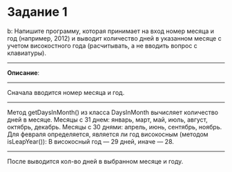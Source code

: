 # Задание 1
b: Напишите программу, которая принимает на вход номер месяца и год (например, 2012)
и выводит количество дней в указанном месяце с учетом високостного года (расчитывать, а не вводить вопрос с клавиатуры).
***
**Описание**:
***
Сначала вводится номер месяца и год.
***
Метод getDaysInMonth() из класса DaysInMonth вычисляет количество дней в месяце.
Месяцы с 31 днем: январь, март, май, июль, август, октябрь, декабрь.
Месяцы с 30 днями: апрель, июнь, сентябрь, ноябрь.
Для февраля определяется, является ли год високосным (методом isLeapYear()):
В високосный год — 29 дней, иначе — 28.
***
После выводится кол-во дней в выбранном месяце и году.